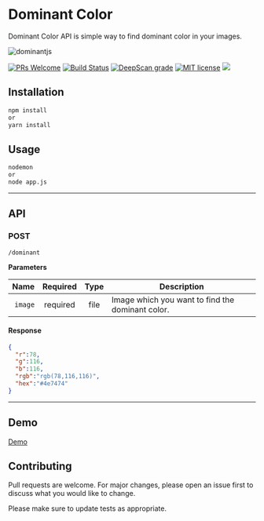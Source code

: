 # Dominant Color
<p>Dominant Color API is simple way to find dominant color in your images.</p>

![dominantjs](https://user-images.githubusercontent.com/10114716/74526970-a34fd300-4f35-11ea-8757-9721377ff852.png)


[![PRs Welcome](https://img.shields.io/badge/PRs-welcome-brightgreen.svg?style=flat-square)](http://makeapullrequest.com) 
[![Build Status](https://travis-ci.com/buraksakalli/dominant-color.svg?branch=master)](https://travis-ci.com/buraksakalli/dominant-color)
[![DeepScan grade](https://deepscan.io/api/teams/7308/projects/9555/branches/125970/badge/grade.svg)](https://deepscan.io/dashboard#view=project&tid=7308&pid=9555&bid=125970)
[![MIT license](https://img.shields.io/badge/License-MIT-blue.svg)](https://lbesson.mit-license.org/)
<a href="https://codeclimate.com/github/buraksakalli/cankaya-foodlist/maintainability"><img src="https://api.codeclimate.com/v1/badges/93a28b0b337e413b2d01/maintainability" /></a>

## Installation

```bash
npm install
or
yarn install
```

## Usage

```bash
nodemon
or
node app.js
```
___
## API
### POST
`/dominant`

**Parameters**

|          Name | Required |  Type   | Description                                                                                                                                                           |
| -------------:|:--------:|:-------:| --------------------------------------------------------------------------------------------------------------------------------------------------------------------- |
|     `image` | required | file  | Image which you want to find the dominant color.

#### Response

```json
{
  "r":78,
  "g":116,
  "b":116,
  "rgb":"rgb(78,116,116)",
  "hex":"#4e7474"
}
```

___

## Demo
<a href="https://dominantcolor.herokuapp.com/">Demo</a>

## Contributing

Pull requests are welcome. For major changes, please open an issue first to discuss what you would like to change.

Please make sure to update tests as appropriate.